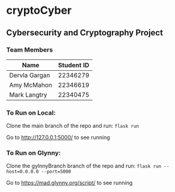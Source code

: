 # cryptoCyber
## Cybersecurity and Cryptography Project

### Team Members
|Name|Student ID|
|----|----------|
|Dervla Gargan|22346279|
|Amy McMahon|22346619|
|Mark Langtry|22340475|

### To Run on Local:
Clone the main branch of the repo and run:
```flask run```

Go to http://127.0.0.1:5000/ to see running

### To Run on Glynny:
Clone the gylnnyBranch branch of the repo and run:
```flask run --host=0.0.0.0 --port=5000```

Go to https://mad.glynny.org/script/ to see running
